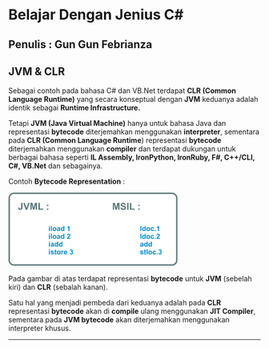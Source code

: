 

# Belajar Dengan Jenius C#

## Penulis : Gun Gun Febrianza

## JVM & CLR

Sebagai contoh pada bahasa C# dan VB.Net terdapat **CLR (Common Language Runtime)** yang secara konseptual dengan **JVM** keduanya adalah identik sebagai **Runtime Infrastructure.** 

Tetapi **JVM (Java Virtual Machine)** hanya untuk bahasa Java dan representasi **bytecode** diterjemahkan menggunakan **interpreter**, sementara pada **CLR (Common Language Runtime**) representasi **bytecode** diterjemahkan menggunakan **compiler** dan terdapat dukungan untuk berbagai bahasa seperti **IL Assembly, IronPython, IronRuby, F#, C++/CLI, C#, VB.Net** dan sebagainya.

Contoh **Bytecode Representation** :

<img src="../assets/BytecodeRepresentation.png" style="zoom:33%;" />

Pada gambar di atas terdapat representasi **bytecode** untuk **JVM** (sebelah kiri) dan **CLR** (sebalah kanan). 

Satu hal yang menjadi pembeda dari keduanya adalah pada **CLR** representasi **bytecode** akan di **compile** ulang menggunakan **JIT Compiler**, sementara pada **JVM bytecode** akan diterjemahkan menggunakan interpreter khusus.

----------

